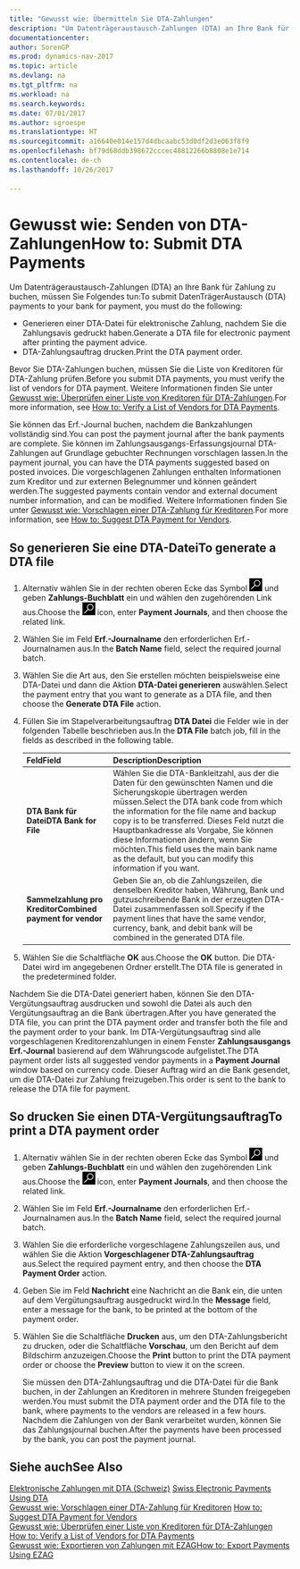 ```yaml
---
title: "Gewusst wie: Übermitteln Sie DTA-Zahlungen"
description: "Um Datenträgeraustausch-Zahlungen (DTA) an Ihre Bank für Zahlung zu buchen, müssen Sie einige Aufgaben ausführen."
documentationcenter: 
author: SorenGP
ms.prod: dynamics-nav-2017
ms.topic: article
ms.devlang: na
ms.tgt_pltfrm: na
ms.workload: na
ms.search.keywords: 
ms.date: 07/01/2017
ms.author: sgroespe
ms.translationtype: HT
ms.sourcegitcommit: a16640e014e157d4dbcaabc53d0df2d3e063f8f9
ms.openlocfilehash: bf79d68ddb398672cccec48812266b8808e1e714
ms.contentlocale: de-ch
ms.lasthandoff: 10/26/2017

---
```

# <a name="how-to-submit-dta-payments"></a><span data-ttu-id="0cd65-103">Gewusst wie: Senden von DTA-Zahlungen</span><span class="sxs-lookup"><span data-stu-id="0cd65-103">How to: Submit DTA Payments</span></span>
<span data-ttu-id="0cd65-104">Um Datenträgeraustausch-Zahlungen (DTA) an Ihre Bank für Zahlung zu buchen, müssen Sie Folgendes tun:</span><span class="sxs-lookup"><span data-stu-id="0cd65-104">To submit DatenTrägerAustausch (DTA) payments to your bank for payment, you must do the following:</span></span>  

- <span data-ttu-id="0cd65-105">Generieren einer DTA-Datei für elektronische Zahlung, nachdem Sie die Zahlungsavis gedruckt haben.</span><span class="sxs-lookup"><span data-stu-id="0cd65-105">Generate a DTA file for electronic payment after printing the payment advice.</span></span>  
- <span data-ttu-id="0cd65-106">DTA-Zahlungsauftrag drucken.</span><span class="sxs-lookup"><span data-stu-id="0cd65-106">Print the DTA payment order.</span></span>  

<span data-ttu-id="0cd65-107">Bevor Sie DTA-Zahlungen buchen, müssen Sie die Liste von Kreditoren für DTA-Zahlung prüfen.</span><span class="sxs-lookup"><span data-stu-id="0cd65-107">Before you submit DTA payments, you must verify the list of vendors for DTA payment.</span></span> <span data-ttu-id="0cd65-108">Weitere Informationen finden Sie unter [Gewusst wie: Überprüfen einer Liste von Kreditoren für DTA-Zahlungen](how-to-verify-a-list-of-vendors-for-dta-payments.md).</span><span class="sxs-lookup"><span data-stu-id="0cd65-108">For more information, see [How to: Verify a List of Vendors for DTA Payments](how-to-verify-a-list-of-vendors-for-dta-payments.md).</span></span>  

<span data-ttu-id="0cd65-109">Sie können das Erf.-Journal buchen, nachdem die Bankzahlungen vollständig sind.</span><span class="sxs-lookup"><span data-stu-id="0cd65-109">You can post the payment journal after the bank payments are complete.</span></span> <span data-ttu-id="0cd65-110">Sie können im Zahlungsausgangs-Erfassungsjournal DTA-Zahlungen auf Grundlage gebuchter Rechnungen vorschlagen lassen.</span><span class="sxs-lookup"><span data-stu-id="0cd65-110">In the payment journal, you can have the DTA payments suggested based on posted invoices.</span></span> <span data-ttu-id="0cd65-111">Die vorgeschlagenen Zahlungen enthalten Informationen zum Kreditor und zur externen Belegnummer und können geändert werden.</span><span class="sxs-lookup"><span data-stu-id="0cd65-111">The suggested payments contain vendor and external document number information, and can be modified.</span></span> <span data-ttu-id="0cd65-112">Weitere Informationen finden Sie unter [Gewusst wie: Vorschlagen einer DTA-Zahlung für Kreditoren](how-to-suggest-dta-payment-for-vendors.md).</span><span class="sxs-lookup"><span data-stu-id="0cd65-112">For more information, see [How to: Suggest DTA Payment for Vendors](how-to-suggest-dta-payment-for-vendors.md).</span></span>  

## <a name="to-generate-a-dta-file"></a><span data-ttu-id="0cd65-113">So generieren Sie eine DTA-Datei</span><span class="sxs-lookup"><span data-stu-id="0cd65-113">To generate a DTA file</span></span>  

1.  <span data-ttu-id="0cd65-114">Alternativ wählen Sie in der rechten oberen Ecke das Symbol ![Nach Seite oder Bericht suchen](../../media/ui-search/search_small.png "Nach Seite oder Bericht suchen") und geben **Zahlungs-Buchblatt** ein und wählen den zugehörenden Link aus.</span><span class="sxs-lookup"><span data-stu-id="0cd65-114">Choose the ![Search for Page or Report](../../media/ui-search/search_small.png "Search for Page or Report icon") icon, enter **Payment Journals**, and then choose the related link.</span></span>  
2.  <span data-ttu-id="0cd65-115">Wählen Sie im Feld **Erf.-Journalname** den erforderlichen Erf.-Journalnamen aus.</span><span class="sxs-lookup"><span data-stu-id="0cd65-115">In the **Batch Name** field, select the required journal batch.</span></span>  
3.  <span data-ttu-id="0cd65-116">Wählen Sie die Art aus, den Sie erstellen möchten beispielsweise eine DTA-Datei und dann die Aktion **DTA-Datei generieren** auswählen.</span><span class="sxs-lookup"><span data-stu-id="0cd65-116">Select the payment entry that you want to generate as a DTA file, and then choose the **Generate DTA File** action.</span></span>  
4.  <span data-ttu-id="0cd65-117">Füllen Sie im Stapelverarbeitungsauftrag **DTA Datei** die Felder wie in der folgenden Tabelle beschrieben aus.</span><span class="sxs-lookup"><span data-stu-id="0cd65-117">In the **DTA File** batch job, fill in the fields as described in the following table.</span></span>  

    |<span data-ttu-id="0cd65-118">Feld</span><span class="sxs-lookup"><span data-stu-id="0cd65-118">Field</span></span>|<span data-ttu-id="0cd65-119">Description</span><span class="sxs-lookup"><span data-stu-id="0cd65-119">Description</span></span>|  
    |---------------------------------|---------------------------------------|  
    |<span data-ttu-id="0cd65-120">**DTA Bank für Datei**</span><span class="sxs-lookup"><span data-stu-id="0cd65-120">**DTA Bank for File**</span></span>|<span data-ttu-id="0cd65-121">Wählen Sie die DTA-Bankleitzahl, aus der die Daten für den gewünschten Namen und die Sicherungskopie übertragen werden müssen.</span><span class="sxs-lookup"><span data-stu-id="0cd65-121">Select the DTA bank code from which the information for the file name and backup copy is to be transferred.</span></span> <span data-ttu-id="0cd65-122">Dieses Feld nutzt die Hauptbankadresse als Vorgabe, Sie können diese Informationen ändern, wenn Sie möchten.</span><span class="sxs-lookup"><span data-stu-id="0cd65-122">This field uses the main bank name as the default, but you can modify this information if you want.</span></span>|  
    |<span data-ttu-id="0cd65-123">**Sammelzahlung pro Kreditor**</span><span class="sxs-lookup"><span data-stu-id="0cd65-123">**Combined payment for vendor**</span></span>|<span data-ttu-id="0cd65-124">Geben Sie an, ob die Zahlungszeilen, die denselben Kreditor haben, Währung, Bank und gutzuschreibende Bank in der erzeugten DTA-Datei zusammenfassen soll.</span><span class="sxs-lookup"><span data-stu-id="0cd65-124">Specify if the payment lines that have the same vendor, currency, bank, and debit bank will be combined in the generated DTA file.</span></span>|  

5.  <span data-ttu-id="0cd65-125">Wählen Sie die Schaltfläche **OK** aus.</span><span class="sxs-lookup"><span data-stu-id="0cd65-125">Choose the **OK** button.</span></span> <span data-ttu-id="0cd65-126">Die DTA-Datei wird im angegebenen Ordner erstellt.</span><span class="sxs-lookup"><span data-stu-id="0cd65-126">The DTA file is generated in the predetermined folder.</span></span>  

<span data-ttu-id="0cd65-127">Nachdem Sie die DTA-Datei generiert haben, können Sie den DTA-Vergütungsauftrag ausdrucken und sowohl die Datei als auch den Vergütungsauftrag an die Bank übertragen.</span><span class="sxs-lookup"><span data-stu-id="0cd65-127">After you have generated the DTA file, you can print the DTA payment order and transfer both the file and the payment order to your bank.</span></span> <span data-ttu-id="0cd65-128">Im DTA-Vergütungsauftrag sind alle vorgeschlagenen Kreditorenzahlungen in einem Fenster **Zahlungsausgangs Erf.-Journal** basierend auf dem Währungscode aufgelistet.</span><span class="sxs-lookup"><span data-stu-id="0cd65-128">The DTA payment order lists all suggested vendor payments in a **Payment Journal** window based on currency code.</span></span> <span data-ttu-id="0cd65-129">Dieser Auftrag wird an die Bank gesendet, um die DTA-Datei zur Zahlung freizugeben.</span><span class="sxs-lookup"><span data-stu-id="0cd65-129">This order is sent to the bank to release the DTA file for payment.</span></span>  

## <a name="to-print-a-dta-payment-order"></a><span data-ttu-id="0cd65-130">So drucken Sie einen DTA-Vergütungsauftrag</span><span class="sxs-lookup"><span data-stu-id="0cd65-130">To print a DTA payment order</span></span>  

1.  <span data-ttu-id="0cd65-131">Alternativ wählen Sie in der rechten oberen Ecke das Symbol ![Nach Seite oder Bericht suchen](../../media/ui-search/search_small.png "Nach Seite oder Bericht suchen") und geben **Zahlungs-Buchblatt** ein und wählen den zugehörenden Link aus.</span><span class="sxs-lookup"><span data-stu-id="0cd65-131">Choose the ![Search for Page or Report](../../media/ui-search/search_small.png "Search for Page or Report icon") icon, enter **Payment Journals**, and then choose the related link.</span></span>  
2.  <span data-ttu-id="0cd65-132">Wählen Sie im Feld **Erf.-Journalname** den erforderlichen Erf.-Journalnamen aus.</span><span class="sxs-lookup"><span data-stu-id="0cd65-132">In the **Batch Name** field, select the required journal batch.</span></span>  
3.  <span data-ttu-id="0cd65-133">Wählen Sie die erforderliche vorgeschlagene Zahlungszeilen aus, und wählen Sie die Aktion **Vorgeschlagener DTA-Zahlungsauftrag** aus.</span><span class="sxs-lookup"><span data-stu-id="0cd65-133">Select the required payment entry, and then choose the **DTA Payment Order** action.</span></span>  
4.  <span data-ttu-id="0cd65-134">Geben Sie im Feld **Nachricht** eine Nachricht an die Bank ein, die unten auf dem Vergütungsauftrag ausgedruckt wird.</span><span class="sxs-lookup"><span data-stu-id="0cd65-134">In the **Message** field, enter a message for the bank, to be printed at the bottom of the payment order.</span></span>  
5.  <span data-ttu-id="0cd65-135">Wählen Sie die Schaltfläche **Drucken** aus, um den DTA-Zahlungsbericht zu drucken, oder die Schaltfläche **Vorschau**, um den Bericht auf dem Bildschirm anzuzeigen.</span><span class="sxs-lookup"><span data-stu-id="0cd65-135">Choose the **Print** button to print the DTA payment order or choose the **Preview** button to view it on the screen.</span></span>  

    <span data-ttu-id="0cd65-136">Sie müssen den DTA-Zahlungsauftrag und die DTA-Datei für die Bank buchen, in der Zahlungen an Kreditoren in mehrere Stunden freigegeben werden.</span><span class="sxs-lookup"><span data-stu-id="0cd65-136">You must submit the DTA payment order and the DTA file to the bank, where payments to the vendors are released in a few hours.</span></span> <span data-ttu-id="0cd65-137">Nachdem die Zahlungen von der Bank verarbeitet wurden, können Sie das Zahlungsjournal buchen.</span><span class="sxs-lookup"><span data-stu-id="0cd65-137">After the payments have been processed by the bank, you can post the payment journal.</span></span>  

## <a name="see-also"></a><span data-ttu-id="0cd65-138">Siehe auch</span><span class="sxs-lookup"><span data-stu-id="0cd65-138">See Also</span></span>  
 <span data-ttu-id="0cd65-139">[Elektronische Zahlungen mit DTA (Schweiz)](swiss-electronic-payments-using-dta.md) </span><span class="sxs-lookup"><span data-stu-id="0cd65-139">[Swiss Electronic Payments Using DTA](swiss-electronic-payments-using-dta.md) </span></span>  
 <span data-ttu-id="0cd65-140">[Gewusst wie: Vorschlagen einer DTA-Zahlung für Kreditoren](how-to-suggest-dta-payment-for-vendors.md) </span><span class="sxs-lookup"><span data-stu-id="0cd65-140">[How to: Suggest DTA Payment for Vendors](how-to-suggest-dta-payment-for-vendors.md) </span></span>  
 <span data-ttu-id="0cd65-141">[Gewusst wie: Überprüfen einer Liste von Kreditoren für DTA-Zahlungen](how-to-verify-a-list-of-vendors-for-dta-payments.md) </span><span class="sxs-lookup"><span data-stu-id="0cd65-141">[How to: Verify a List of Vendors for DTA Payments](how-to-verify-a-list-of-vendors-for-dta-payments.md) </span></span>  
 [<span data-ttu-id="0cd65-142">Gewusst wie: Exportieren von Zahlungen mit EZAG</span><span class="sxs-lookup"><span data-stu-id="0cd65-142">How to: Export Payments Using EZAG</span></span>](how-to-export-payments-using-ezag.md)

